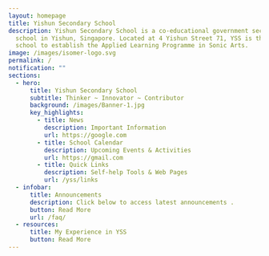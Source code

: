 ```yaml
---
layout: homepage
title: Yishun Secondary School
description: Yishun Secondary School is a co-educational government secondary
  school in Yishun, Singapore. Located at 4 Yishun Street 71, YSS is the first
  school to establish the Applied Learning Programme in Sonic Arts.
image: /images/isomer-logo.svg
permalink: /
notification: ""
sections:
  - hero:
      title: Yishun Secondary School
      subtitle: Thinker ~ Innovator ~ Contributor
      background: /images/Banner-1.jpg
      key_highlights:
        - title: News
          description: Important Information
          url: https://google.com
        - title: School Calendar
          description: Upcoming Events & Activities
          url: https://gmail.com
        - title: Quick Links
          description: Self-help Tools & Web Pages
          url: /yss/links
  - infobar:
      title: Announcements
      description: Click below to access latest announcements .
      button: Read More
      url: /faq/
  - resources:
      title: My Experience in YSS
      button: Read More
---
```

